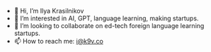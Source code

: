 - 👋 Hi, I’m Ilya Krasilnikov
- 👀 I’m interested in AI, GPT, language learning, making startups.
- 💞️ I’m looking to collaborate on ed-tech foreign language learning startups.
- 📫 How to reach me: i@k9v.co

<!---
knopkodav/knopkodav is a ✨ special ✨ repository because its `README.md` (this file) appears on your GitHub profile.
You can click the Preview link to take a look at your changes.
--->
